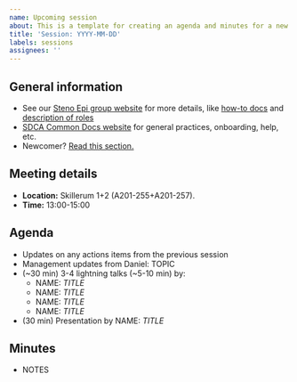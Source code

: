 ```yaml
---
name: Upcoming session
about: This is a template for creating an agenda and minutes for a new session
title: 'Session: YYYY-MM-DD'
labels: sessions
assignees: ''
---
```


## General information

-   See our [Steno Epi group
    website](https://steno-aarhus.github.io/epi) for more details, like
    [how-to docs](https://steno-aarhus.github.io/epi/how-to.html) and
    [description of
    roles](https://steno-aarhus.github.io/epi/roles.html)
-   [SDCA Common Docs website](https://steno-aarhus.github.io/research/)
    for general practices, onboarding, help, etc.
-   Newcomer? [Read this
    section.](https://steno-aarhus.github.io/epi/newcomers.html)

## Meeting details

-   **Location:** Skillerum 1+2 (A201-255+A201-257).
-   **Time:** 13:00-15:00

## Agenda

-   Updates on any actions items from the previous session
-   Management updates from Daniel: TOPIC
-   (\~30 min) 3-4 lightning talks (\~5-10 min) by:
    -   NAME: *TITLE*
    -   NAME: *TITLE*
    -   NAME: *TITLE*
    -   NAME: *TITLE*
-   (30 min) Presentation by NAME: *TITLE*

## Minutes

-   NOTES
